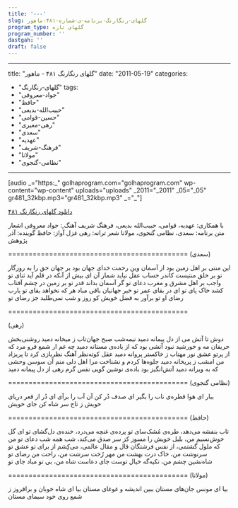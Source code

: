```yaml
---
title: '---'
slug: گلهای-رنگارنگ-برنامه-ی-شماره-۴۸۱-ماهور
program_type: گلهای تازه
program_number: ''
dastgah: ''
draft: false
---
```


---
title: "گلهای رنگارنگ ۴۸۱ - ماهور"
date: "2011-05-19"
categories: 
  - "گلهای-رنگارنگ"
tags: 
  - "جواد-معروفی"
  - "حافظ"
  - "حبیب‌الله-بدیعی"
  - "حسین-قوامی"
  - "رهی-معیری"
  - "سعدی"
  - "عهدیه"
  - "فرهنگ-شریف"
  - "مولانا"
  - "نظامی-گنجوی"
---

\[audio \_="https:\_" golhaprogram.com="golhaprogram.com" wp-content="wp-content" uploads="uploads" \_2011="\_2011" \_05="\_05" gr481\_32kbp.mp3="gr481\_32kbp.mp3" \_="\_"\]

[دانلود گلهای رنگارنگ ۴۸۱](https://golhaprogram.com//wp-content/uploads/2011/05/gr481_32kbp.mp3)

با همکاری: عهدیه، قوامی، حبیب‌الله بدیعی، فرهنگ شریف آهنگ,: جواد معروفی اشعار متن برنامه: سعدی، نظامی گنجوی، مولانا شعر ترانه: رهی غزل آواز: حافظ گوینده:‌ آذر پژوهش

\============================================ (سعدی)

این منتی بر اهل زمین بود از آسمان وین رحمت خدای جهان بود بر جهان حق را به روزگار تو بر خلق منتیست کاندر حساب عقل نیاید شمار آن ای بیش از آنکه در قلم آید ثنای تو واجب بر اهل مشرق و مغرب دعای تو گر آسمان بداند قدر تو بر زمین در چشم آفتاب کشد خاک پای تو ای در بقای عمر تو خیر جهانیان باقی مباد هر که نخواهد بقای تو یارب رضای او تو برآور به فضل خویش کو روز و شب نمی‌طلبد جز رضای تو

\============================================

(رهی)

دوش تا آتش می از دل پیمانه دمید نیمه‌شب صبح جهان‌تاب ز میخانه دمید روشنی‌بخش حریفان مه و خورشید نبود آتشی بود که از باده‌ی مستانه دمید چه غم ار شمع فرو مرد که از پرتو عشق نور مهتاب ز خاکستر پروانه دمید عقل کوته‌نظر آهنگ نظربازی کرد تا پریزاد من امشب ز پریخانه دمید جلوه‌ها کردم و نشناخت مرا اهل دلی منم آن سوسن وحشی که به ویرانه دمید آتش‌انگیز بود باده‌ی نوشین گویی نفس گرم رهی از دل پیمانه دمید

\============================================ (نظامی گنجوی)

ببار ای هوا قطره‌ی ناب را بگیر ای صدف دُر کن آن آب را برآی ای دُر از قعر دریای خویش ز تاج سر شاه کن جای خویش

\============================================ (حافظ)

تاب بنفشه می‌دهد، طره‌ی مُشک‌سای تو پرده‌ی غنچه می‌درد، خنده‌ی دل‌گشای تو ای گل خوش‌نسیم من، بلبل خویش را مسوز کز سر صدق می‌کند، شب همه شب دعای تو من که ملول گشتمی، از نفس فرشتگان قال و مقال عالمی، می‌کِشم از برای تو عشق تو سرنوشت من، خاک درت بهشت من مهر رُخت سرشت من، راحت من رضای تو شاه‌نشین چشم من، تکیه‌گه خیال توست جای دعاست شاه من، بی تو مباد جای تو

\============================================ (مولانا)

بیا ای مونس جان‌های مستان ببین اندیشه و غوغای مستان بیا ای شاه خوبان و برافروز ز شمع روی خود سیمای مستان

